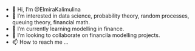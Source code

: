 - 👋 Hi, I’m @ElmiraKalimulina
- 👀 I’m interested in data science, probability theory, random processes, queuing theory, financial math.
- 🌱 I’m currently learning modelling in finance.
- 💞️ I’m looking to collaborate on financila modelling projects.
- 📫 How to reach me ...

<!---
ElmiraKalimulina/ElmiraKalimulina is a ✨ special ✨ repository because its `README.md` (this file) appears on your GitHub profile.
You can click the Preview link to take a look at your changes.
--->
